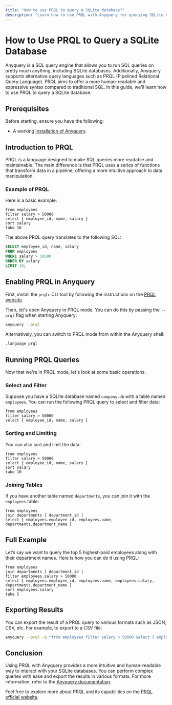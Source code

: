 ```yaml
---
title: "How to use PRQL to query a SQLite database?"
description: "Learn how to use PRQL with Anyquery for querying SQLite databases, offering readable syntax and intuitive data manipulation. Includes setup, examples, and exporting results."
---
```


# How to Use PRQL to Query a SQLite Database

Anyquery is a SQL query engine that allows you to run SQL queries on pretty much anything, including SQLite databases. Additionally, Anyquery supports alternative query languages such as PRQL (Pipelined Relational Query Language). PRQL aims to offer a more human-readable and expressive syntax compared to traditional SQL. In this guide, we'll learn how to use PRQL to query a SQLite database.

## Prerequisites

Before starting, ensure you have the following:

- A working [installation of Anyquery](https://anyquery.dev/docs/#installation).

## Introduction to PRQL

PRQL is a language designed to make SQL queries more readable and maintainable. The main difference is that PRQL uses a series of functions that transform data in a pipeline, offering a more intuitive approach to data manipulation.

### Example of PRQL

Here is a basic example:

```prql
from employees
filter salary > 50000
select { employee_id, name, salary }
sort salary
take 10
```

The above PRQL query translates to the following SQL:

```sql
SELECT employee_id, name, salary
FROM employees
WHERE salary > 50000
ORDER BY salary
LIMIT 10;
```

## Enabling PRQL in Anyquery

First, install the `prqlc` CLI tool by following the instructions on the [PRQL website](https://prql-lang.org/book/project/integrations/prqlc-cli.html#installation).

Then, let's open Anyquery in PRQL mode. You can do this by passing the `--prql` flag when starting Anyquery:

```bash
anyquery --prql
```

Alternatively, you can switch to PRQL mode from within the Anyquery shell:

```sql
.language prql
```

## Running PRQL Queries

Now that we're in PRQL mode, let's look at some basic operations.

### Select and Filter

Suppose you have a SQLite database named `company.db` with a table named `employees`. You can run the following PRQL query to select and filter data:

```prql
from employees
filter salary > 50000
select { employee_id, name, salary }
```

### Sorting and Limiting

You can also sort and limit the data:

```prql
from employees
filter salary > 50000
select { employee_id, name, salary }
sort salary
take 10
```

### Joining Tables

If you have another table named `departments`, you can join it with the `employees` table:

```prql
from employees
join departments [ department_id ]
select { employees.employee_id, employees.name, departments.department_name }
```

## Full Example

Let’s say we want to query the top 5 highest-paid employees along with their department names. Here is how you can do it using PRQL:

```prql
from employees
join departments [ department_id ]
filter employees.salary > 50000
select { employees.employee_id, employees.name, employees.salary, departments.department_name }
sort employees.salary
take 5
```

## Exporting Results

You can export the result of a PRQL query to various formats such as JSON, CSV, etc. For example, to export to a CSV file:

```bash
anyquery --prql -q "from employees filter salary > 50000 select { employee_id, name, salary }" --csv > employees.csv
```

## Conclusion

Using PRQL with Anyquery provides a more intuitive and human-readable way to interact with your SQLite databases. You can perform complex queries with ease and export the results in various formats. For more information, refer to the [Anyquery documentation](https://anyquery.dev/docs/).

Feel free to explore more about PRQL and its capabilities on the [PRQL official website](https://prql-lang.org).
